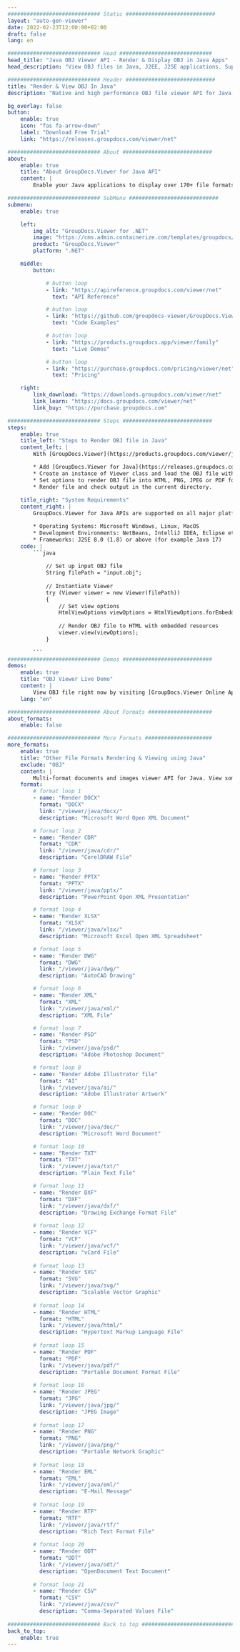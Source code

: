 ```yaml
---
############################# Static ############################
layout: "auto-gen-viewer"
date: 2022-02-23T12:00:00+02:00
draft: false
lang: en

############################# Head #############################
head_title: "Java OBJ Viewer API - Render & Display OBJ in Java Apps"
head_description: "View OBJ files in Java, J2EE, J2SE applications. Supports viewing 170+ document and image file formats in HTML, PDF or image mode with advanced features to manage document viewing options."

############################# Header ############################
title: "Render & View OBJ In Java" 
description: "Native and high performance OBJ file viewer API for Java, J2EE and J2SE based applications, supporting a wide range of additional features to customize the appearance of the output document format." 

bg_overlay: false
button:
    enable: true
    icon: "fas fa-arrow-down"
    label: "Download Free Trial"
    link: "https://releases.groupdocs.com/viewer/net"

############################# About ############################
about:
    enable: true
    title: "About GroupDocs.Viewer for Java API" 
    content: |
        Enable your Java applications to display over 170+ file formats in HTML, PDF or image modes using GroupDocs.Viewer for Java APIs without any additional software installed; such as Microsoft Office, Apache Open Office, Adobe Acrobat Reader etc. Developers can easily view all popular images and document types including Microsoft Office, OpenDocument, HTML, PDF, Archive, Diagrams, Photoshop, AutoCAD and programming language formats inside the Java applications with fast and highest quality rendering.

############################# SubMenu ############################
submenu:
    enable: true

    left:
        img_alt: "GroupDocs.Viewer for .NET"
        image: "https://cms.admin.containerize.com/templates/groupdocs/images/product-logos/90x90-noborder/groupdocs-viewer-net.png"
        product: "GroupDocs.Viewer"
        platform: ".NET"

    middle:
        button:

            # button loop
            - link: "https://apireference.groupdocs.com/viewer/net"
              text: "API Reference"

            # button loop
            - link: "https://github.com/groupdocs-viewer/GroupDocs.Viewer-for-.NET"
              text: "Code Examples"

            # button loop
            - link: "https://products.groupdocs.app/viewer/family"
              text: "Live Demos"

            # button loop
            - link: "https://purchase.groupdocs.com/pricing/viewer/net"
              text: "Pricing"

    right:
        link_download: "https://downloads.groupdocs.com/viewer/net"
        link_learn: "https://docs.groupdocs.com/viewer/net"
        link_buy: "https://purchase.groupdocs.com"

############################# Steps ############################
steps:
    enable: true
    title_left: "Steps to Render OBJ file in Java" 
    content_left: |
        With [GroupDocs.Viewer](https://products.groupdocs.com/viewer/java/) you can render OBJ to HTML, JPEG, PNG or PDF in a few steps.

        * Add [GroupDocs.Viewer for Java](https://releases.groupdocs.com/viewer/java/) as a dependency to your project. 
        * Create an instance of Viewer class and load the OBJ file with full path. 
        * Set options to render OBJ file into HTML, PNG, JPEG or PDF format. 
        * Render file and check output in the current directory. 
        
    title_right: "System Requirements" 
    content_right: |
        GroupDocs.Viewer for Java APIs are supported on all major platforms and operating systems. Before executing the code below, please make sure that you have the following prerequisites installed on your system.

        * Operating Systems: Microsoft Windows, Linux, MacOS 
        * Development Environments: NetBeans, IntelliJ IDEA, Eclipse etc. 
        * Frameworks: J2SE 8.0 (1.8) or above (for example Java 17) 
    code: |
        ```java
                        
            // Set up input OBJ file
            String filePath = "input.obj";
        
            // Instantiate Viewer
            try (Viewer viewer = new Viewer(filePath))
            {
            	// Set view options 
            	HtmlViewOptions viewOptions = HtmlViewOptions.forEmbeddedResources();
                    
            	// Render OBJ file to HTML with embedded resources
            	viewer.view(viewOptions);
            }
             
        ```
############################# Demos ############################
demos:
    enable: true
    title: "OBJ Viewer Live Demo"
    content: |
        View OBJ file right now by visiting [GroupDocs.Viewer Online Apps](https://products.groupdocs.app/viewer/obj) website.
    lang: "en"

############################# About Formats ####################
about_formats:
    enable: false

############################# More Formats #####################
more_formats:
    enable: true
    title: "Other File Formats Rendering & Viewing using Java"
    exclude: "OBJ"
    content: |
        Multi-format documents and images viewer API for Java. View some of the popular file formats below without any external viewers.
    format: 
        # format loop 1
        - name: "Render DOCX"
          format: "DOCX"
          link: "/viewer/java/docx/"
          description: "Microsoft Word Open XML Document" 

        # format loop 2
        - name: "Render CDR" 
          format: "CDR"
          link: "/viewer/java/cdr/"
          description: "CorelDRAW File" 

        # format loop 3
        - name: "Render PPTX"
          format: "PPTX"
          link: "/viewer/java/pptx/"
          description: "PowerPoint Open XML Presentation" 

        # format loop 4
        - name: "Render XLSX"
          format: "XLSX"
          link: "/viewer/java/xlsx/"
          description: "Microsoft Excel Open XML Spreadsheet" 

        # format loop 5
        - name: "Render DWG"
          format: "DWG"
          link: "/viewer/java/dwg/"
          description: "AutoCAD Drawing"

        # format loop 6
        - name: "Render XML"
          format: "XML"
          link: "/viewer/java/xml/"
          description: "XML File"

        # format loop 7
        - name: "Render PSD"
          format: "PSD"
          link: "/viewer/java/psd/"
          description: "Adobe Photoshop Document"

        # format loop 8
        - name: "Render Adobe Illustrator file"
          format: "AI"
          link: "/viewer/java/ai/"
          description: "Adobe Illustrator Artwork"

        # format loop 9
        - name: "Render DOC"
          format: "DOC"
          link: "/viewer/java/doc/"
          description: "Microsoft Word Document" 

        # format loop 10
        - name: "Render TXT" 
          format: "TXT"
          link: "/viewer/java/txt/"
          description: "Plain Text File" 

        # format loop 11
        - name: "Render DXF" 
          format: "DXF"
          link: "/viewer/java/dxf/"
          description: "Drawing Exchange Format File"  
          
        # format loop 12
        - name: "Render VCF"
          format: "VCF"
          link: "/viewer/java/vcf/"
          description: "vCard File"  
              
        # format loop 13
        - name: "Render SVG"
          format: "SVG"
          link: "/viewer/java/svg/"
          description: "Scalable Vector Graphic" 
          
        # format loop 14
        - name: "Render HTML"
          format: "HTML"
          link: "/viewer/java/html/"
          description: "Hypertext Markup Language File" 
          
        # format loop 15
        - name: "Render PDF"
          format: "PDF"
          link: "/viewer/java/pdf/"
          description: "Portable Document Format File"
          
        # format loop 16
        - name: "Render JPEG"
          format: "JPG"
          link: "/viewer/java/jpg/"
          description: "JPEG Image"
          
        # format loop 17
        - name: "Render PNG"
          format: "PNG"
          link: "/viewer/java/png/"
          description: "Portable Network Graphic" 
          
        # format loop 18
        - name: "Render EML"
          format: "EML"
          link: "/viewer/java/eml/"
          description: "E-Mail Message" 
          
        # format loop 19
        - name: "Render RTF"
          format: "RTF"
          link: "/viewer/java/rtf/"
          description: "Rich Text Format File" 
          
        # format loop 20
        - name: "Render ODT"
          format: "ODT"
          link: "/viewer/java/odt/"
          description: "OpenDocument Text Document" 
          
        # format loop 21
        - name: "Render CSV"
          format: "CSV"
          link: "/viewer/java/csv/"
          description: "Comma-Separated Values File" 
          
############################# Back to top ###############################
back_to_top:
    enable: true
---
```

